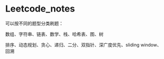 # Leetcode_notes

可以按不同的题型分类刷题：

数组、字符串、链表、数学、栈、哈希表、图、树

排序、动态规划、贪心、递归、二分、双指针、深广度优先、sliding window、回溯
